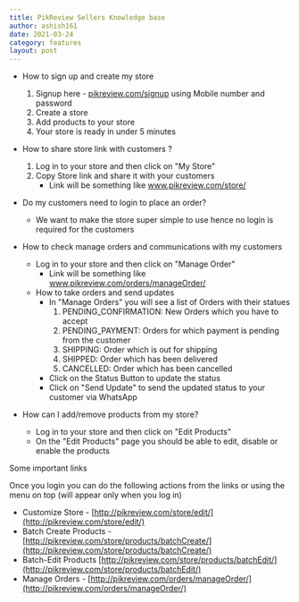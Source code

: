 ```yaml
---
title: PikReview Sellers Knowledge base  
author: ashish161
date: 2021-03-24
category: features
layout: post
---
```

- How to sign up and create my store
    1. Signup here - [pikreview.com/signup](http://pikreview.com/signup) using Mobile number and password
    2. Create a store
    3. Add products to your store 
    4. Your store is ready in under 5 minutes

- How  to share store link  with customers ?
    1. Log in to your store and then click on "My Store" 
    2. Copy Store link and share it with your customers 
        - Link will be something like www.pikreview.com/store/<shortname>

- Do my customers need to login to place an order?
    - We want to make the store super simple to use hence no login is required for the customers

- How to check manage orders and communications with my customers
    - Log in to your store and then click on "Manage Order"
        - Link will be something like www.pikreview.com/orders/manageOrder/<storeShortName>
    - How to take orders and send updates
        - In "Manage Orders" you will see a list of Orders with their statues
            1. PENDING_CONFIRMATION: New Orders which you have to accept
            2. PENDING_PAYMENT: Orders for which payment is pending from the customer
            3. SHIPPING: Order which is out for shipping 
            4. SHIPPED: Order which has been delivered 
            5. CANCELLED: Order which has been cancelled 
        - Click on the Status Button to update the status
        - Click on "Send Update" to send the updated status to your customer via WhatsApp

- How can I add/remove products from my store?
    - Log in to your store and then click on "Edit Products"
    - On the "Edit Products" page you should be able to edit, disable or enable the products

Some important links 

Once you login you can do the following actions from the links or using the menu on top (will appear only when you log in)

- Customize Store - [http://pikreview.com/store/edit/](http://pikreview.com/store/edit/)<shortName>
- Batch Create Products - [http://pikreview.com/store/products/batchCreate/](http://pikreview.com/store/products/batchCreate/)<shortName>
- Batch-Edit Products [http://pikreview.com/store/products/batchEdit/](http://pikreview.com/store/products/batchEdit/)<shortName>
- Manage Orders - [http://pikreview.com/orders/manageOrder/](http://pikreview.com/orders/manageOrder/)<shortName>
